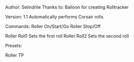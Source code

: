 Author: Selindrile
Thanks to: Balloon for creating Rolltracker

Version: 1.1
Automatically performs Corsair rolls.

Commands:
Roller On/Start/Go
Roller Stop/Off

Roller Roll1 <Name of Roll>    	Sets the first roll
Roller Roll2 <Name of Roll>		Sets the second roll

Presets:

Roller TP